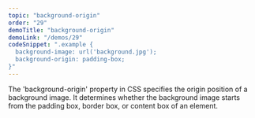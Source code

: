 ```yaml
---
topic: "background-origin"
order: "29"
demoTitle: "background-origin"
demoLink: "/demos/29"
codeSnippet: ".example { 
  background-image: url('background.jpg'); 
  background-origin: padding-box; 
}"
---
```


The 'background-origin' property in CSS specifies the origin position of a background image. It determines whether the background image starts from the padding box, border box, or content box of an element.
<br />
